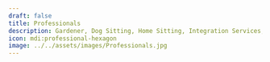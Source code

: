 ```yaml
---
draft: false
title: Professionals
description: Gardener, Dog Sitting, Home Sitting, Integration Services, Migration Support and Etc
icon: mdi:professional-hexagon
image: ../../assets/images/Professionals.jpg
---
```

